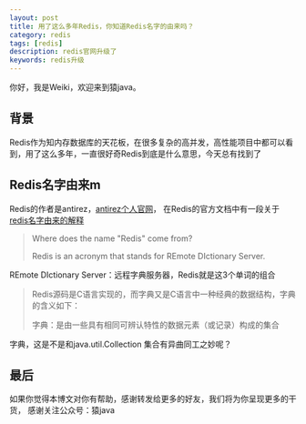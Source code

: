 ```yaml
---
layout: post
title: 用了这么多年Redis，你知道Redis名字的由来吗？
category: redis
tags: [redis]
description: redis官网升级了
keywords: redis升级
---
```

你好，我是Weiki，欢迎来到猿java。

## 背景
 Redis作为知内存数据库的天花板，在很多复杂的高并发，高性能项目中都可以看到，用了这么多年，一直很好奇Redis到底是什么意思，今天总有找到了

## Redis名字由来m
Redis的作者是antirez，[antirez个人官网](http://antirez.com/)，
在Redis的官方文档中有一段关于 [redis名字由来的解释](https://redis.io/docs/getting-started/faq/#redis-is-single-threaded-how-can-i-exploit-multiple-cpu--cores)
> Where does the name "Redis" come from?
>
> Redis is an acronym that stands for REmote DIctionary Server.

REmote DIctionary Server：远程字典服务器，Redis就是这3个单词的组合

> Redis源码是C语言实现的，而字典又是C语言中一种经典的数据结构，字典的含义如下：
>
> 字典：是由一些具有相同可辨认特性的数据元素（或记录）构成的集合

字典，这是不是和java.util.Collection 集合有异曲同工之妙呢？


## 最后
如果你觉得本博文对你有帮助，感谢转发给更多的好友，我们将为你呈现更多的干货， 感谢关注公众号：猿java

